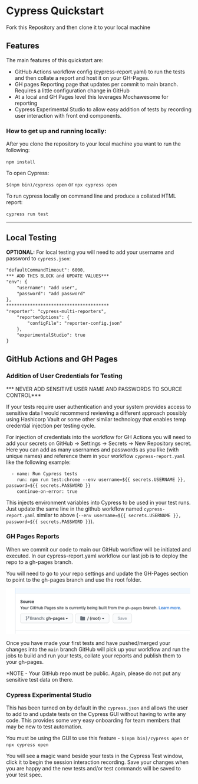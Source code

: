 # Cypress Quickstart

Fork this Repository and then clone it to your local machine

## Features
The main features of this quickstart are:

- GitHub Actions workflow config (cypress-report.yaml) to run the tests and then collate a report and host it on your GH-Pages.
- GH pages Reporting page that updates per commit to main branch. Requires a little configuration change in GitHub
- At a local and GH Pages level this leverages Mochawesome for reporting
- Cypress Experimental Studio to allow easy addition of tests by recording user interaction with front end components.

### How to get up and running locally:

After you clone the repository to your local machine you want to run the following:

`npm install`

To open Cypress:

`$(npm bin)/cypress open` or `npx cypress open`

To run cypress locally on command line and produce a collated HTML report:

`cypress run test`

---

## Local Testing

**OPTIONAL:**
For local testing you will need to add your username and password to `cypress.json`:

```{
"defaultCommandTimeout": 6000,
*** ADD THIS BLOCK and UPDATE VALUES***
"env": {
    "username": "add user",
    "password": "add password"
},
***************************************
"reporter": "cypress-multi-reporters",
    "reporterOptions": {
        "configFile": "reporter-config.json"
    },
    "experimentalStudio": true
}
```

## GitHub Actions and GH Pages

### Addition of User Credentials for Testing

*** NEVER ADD SENSITIVE USER NAME AND PASSWORDS TO SOURCE CONTROL***

If your tests require user authentication and your system provides access to sensitive data I would recommend reviewing a different approach possibly using Hashicorp Vault or some other similar technology that enables temp credential injection per testing cycle.

For injection of credentials into the workflow for GH Actions you will need to add your secrets on GitHub -> Settings -> Secrets -> New Repository secret. Here you can add as many usernames and passwords as you like (with unique names) and reference them in your workflow `cypress-report.yaml` like the following example:

      - name: Run Cypress tests
        run: npm run test:chrome --env username=${{ secrets.USERNAME }}, password=${{ secrets.PASSWORD }}
        continue-on-error: true

This injects environment variables into Cypress to be used in your test runs. Just update the same line in the github workflow named `cypress-report.yaml` similar to above (`--env username=${{ secrets.USERNAME }}, password=${{ secrets.PASSWORD }}`).

### GH Pages Reports

When we commit our code to main our GitHub workflow will be initiated and executed. In our cypress-report.yaml workflow our last job is to deploy the repo to a gh-pages branch. 

You will need to go to your repo settings and update the GH-Pages section to point to the gh-pages branch and use the root folder.

<img src="GH_pages.png" width="500">

Once you have made your first tests and have pushed/merged your changes into the `main` branch GitHub will pick up your workflow and run the jobs to build and run your tests, collate your reports and publish them to your gh-pages.

*NOTE - Your GitHub repo must be public. Again, please do not put any sensitive test data on there.

### Cypress Experimental Studio

This has been turned on by default in the `cypress.json` and allows the user to add to and update tests on the Cypress GUI without having to write any code. This provides some very easy onboarding for team members that may be new to test automation.

You must be using the GUI to use this feature - `$(npm bin)/cypress open` or `npx cypress open`

You will see a magic wand beside your tests in the Cypress Test window, click it to begin the session interaction recording. Save your changes when you are happy and the new tests and/or test commands will be saved to your test spec.

